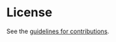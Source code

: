 # License

See the
[guidelines for contributions](https://github.com/richsalz/draft-ietf-uta-rfc6125bis/blob/master/CONTRIBUTING.md).
